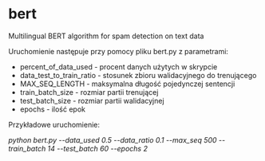 # bert
Multilingual BERT algorithm for spam detection on text data

Uruchomienie następuje przy pomocy pliku bert.py z parametrami:
- percent_of_data_used - procent danych użytych w skrypcie
- data_test_to_train_ratio - stosunek zbioru walidacyjnego do trenującego
- MAX_SEQ_LENGTH - maksymalna długość pojedynczej sentencji
- train_batch_size - rozmiar partii trenującej
- test_batch_size - rozmiar partii walidacyjnej
- epochs - ilość epok


Przykładowe uruchomienie:

<i>python bert.py --data_used 0.5 --data_ratio 0.1 --max_seq 500 --train_batch 14 --test_batch 60 --epochs 2</i>
